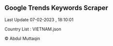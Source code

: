 

## Google Trends Keywords Scraper 
 
Last Update 07-02-2023 , 18:10:01

Country List :
VIETNAM.json



© Abdul Muttaqin 
